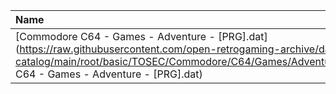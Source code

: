 |Name|Size|
|:---|---:|
|[Commodore C64 - Games - Adventure - [PRG].dat](https://raw.githubusercontent.com/open-retrogaming-archive/dat-catalog/main/root/basic/TOSEC/Commodore/C64/Games/Adventure/[PRG]/Commodore C64 - Games - Adventure - [PRG].dat)|665456|
